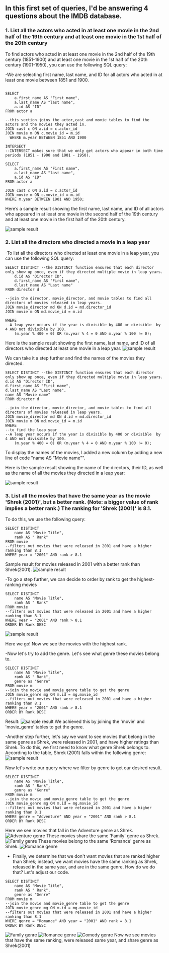 ## In this first set of queries, I'd be answering 4 questions about the IMDB database. 
### 1. List all the actors who acted in at least one movie in the 2nd half of the 19th century and at least one movie in the 1st half of the 20th century

To find actors who acted in at least one movie in the 2nd half of the 19th century (1851-1900) and at least one movie in the 1st half of the 20th century (1901-1950), you can use the following SQL query:

-We are selecting first name, last name, and ID for all actors who acted in at least one movie between 1851 and 1900.
```

SELECT
    a.first_name AS "First name", 
    a.last_name AS "last name", 
    a.id AS "ID"
FROM actor a

--this section joins the actor,cast and movie tables to find the actors and the movies they acted in. 
JOIN cast c ON a.id = c.actor_id
JOIN movie m ON c.movie_id = m.id
  WHERE m.year BETWEEN 1851 AND 1900

INTERSECT
--INTERSECT makes sure that we only get actors who appear in both time periods (1851 - 1900 and 1901 - 1950).

SELECT
    a.first_name AS "First name", 
    a.last_name AS "last name", 
    a.id AS "ID"
FROM actor a 

JOIN cast c ON a.id = c.actor_id
JOIN movie m ON c.movie_id = m.id
WHERE m.year BETWEEN 1901 AND 1950;
```
Here’s a sample result showing the first name, last name, and ID of all actors who appeared in at least one movie in the second half of the 19th century and at least one movie in the first half of the 20th century.

![sample result](./screenshots/question1.png)



### 2. List all the directors who directed a movie in a leap year 

-To list all the directors who directed at least one movie in a leap year, you can use the following SQL query:

```
SELECT DISTINCT --the DISTINCT function ensures that each director only show up once, even if they directed multiple movie in leap years.
    d.id AS "Director ID", 
    d.first_name AS "First name", 
    d.last_name AS "Last name"
FROM director d

--join the director, movie_director, and movie tables to find all directors of movies released in leap years.
JOIN movie_director md ON d.id = md.director_id
JOIN movie m ON md.movie_id = m.id

WHERE 
--A leap year occurs if the year is divisible by 400 or divisible  by 4 AND not divisible by 100.
	(m.year % 400 = 0) OR (m.year % 4 = 0 AND m.year % 100 != 0);

```
Here is the sample result showing the first name, last name, and ID of all directors who directed at least one movie in a leap year.
![sample result](./screenshots/question2.png)

We can take it a step further and find the names of the movies they directed.

```
SELECT DISTINCT --the DISTINCT function ensures that each director only show up once, even if they directed multiple movie in leap years.
d.id AS "Director ID", 
d.first_name AS "First name", 
d.last_name AS "Last name",
name AS "Movie name" 
FROM director d

--join the director, movie_director, and movie tables to find all directors of movies released in leap years.
JOIN movie_director md ON d.id = md.director_id
JOIN movie m ON md.movie_id = m.id
WHERE 
--to find the leap year
--A leap year occurs if the year is divisible by 400 or divisible  by 4 AND not divisible by 100.
	(m.year % 400 = 0) OR (m.year % 4 = 0 AND m.year % 100 != 0);

```
To display the names of the movies, I added a new column by adding a new line of code "name AS "Movie name"".

Here is the sample result showing the name of the directors, their ID, as well as the name of all the movies they directed in a leap year:

![sample result](./screenshots/1b2.png)


### 3. List all the movies that have the same year as the movie 'Shrek (2001)', but a better rank. (Note: a bigger value of rank implies a better rank.) The ranking for 'Shrek (2001)' is 8.1. 

To do this, we use the following query:
```
SELECT DISTINCT
	name AS "Movie Title",
	rank AS " Rank"
FROM movie
--filters out movies that were released in 2001 and have a higher ranking than 8.1 
WHERE year = "2001" AND rank > 8.1

```
Sample result for movies released in 2001 with a better rank than Shrek(2001). 
![sample result](./screenshots/2.1.png)

-To go a step further, we can decide to order by rank to get the highest-ranking movies 

```
SELECT DISTINCT
	name AS "Movie Title",
	rank AS " Rank"
FROM movie
--filters out movies that were released in 2001 and have a higher ranking than 8.1 
WHERE year = "2001" AND rank > 8.1
ORDER BY Rank DESC

```
![sample result](./screenshots/2.2.png)

Here we go! Now we see the movies with the highest rank. 

-Now let's try to add the genre. Let's see what genre these movies belong to.
```
SELECT DISTINCT
	name AS "Movie Title",
	rank AS " Rank",
	genre as "Genre"
FROM movie m
--join the movie and movie_genre table to get the genre 
JOIN movie_genre mg ON m.id = mg.movie_id
--filters out movies that were released in 2001 and have a higher ranking than 8.1 
WHERE year = "2001" AND rank > 8.1
ORDER BY Rank DESC

```
Result:
![sample result](./screenshots/2.3.png)
We achieved this by joining the 'movie' and 'movie_genre' tables to get the genre. 

-Another step further, let's say we want to see movies that belong in the same genre as Shrek, were released in 2001, and have higher ratings than Shrek. 
To do this, we first need to know what genre Shrek belongs to.
According to the table, Shrek (2001) falls within the following genre:
![sample result](./screenshots/shrek_genre.png)

Now let's write our query where we filter by genre to get our desired result. 
```
SELECT DISTINCT
	name AS "Movie Title",
	rank AS " Rank",
	genre as "Genre"
FROM movie m
--join the movie and movie_genre table to get the genre 
JOIN movie_genre mg ON m.id = mg.movie_id
--filters out movies that were released in 2001 and have a higher ranking than 8.1 
WHERE genre = "Adventure" AND year = "2001" AND rank > 8.1
ORDER BY Rank DESC

```
Here we see movies that fall in the Adventure genre as Shrek.
![Adventure genre](./screenshots/2.4.png)
These movies share the same 'Family' genre as Shrek.
![Family genre](./screenshots/2.5.png)
These movies belong to the same 'Romance' genre as Shrek.
![Romance genre](./screenshots/2.6.png)

- Finally, we determine that we don't want movies that are ranked higher than Shrek; instead, we want movies have the same ranking as Shrek, released in the same year, and are in the same genre.
How do we do that? Let's adjust our code.

```
SELECT DISTINCT
	name AS "Movie Title",
	rank AS " Rank",
	genre as "Genre"
FROM movie m
--join the movie and movie_genre table to get the genre 
JOIN movie_genre mg ON m.id = mg.movie_id
--filters out movies that were released in 2001 and have a higher ranking than 8.1 
WHERE genre = "Romance" AND year = "2001" AND rank = 8.1
ORDER BY Rank DESC   

```
![Family genre](./screenshots/2.7.png)
![Romance genre](./screenshots/2.8.png)
![Comedy genre](./screenshots/2.9.png)
Now we see movies that have the same ranking, were released same year, and share genre as Shrek(2001)
